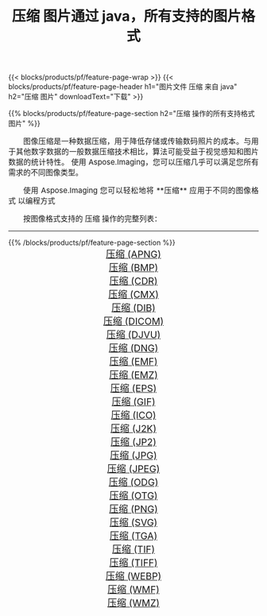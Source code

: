 ﻿---
title: 压缩 图片通过 java，所有支持的图片格式 
weight: 3920
url: /zh-hans/java/compress/ 
lang: zh-hans
langdirlevel: 2
locales: zh-hans,ja,it,ru,de,es,fr,nl,id,lt,pl,pt,vi,tr,ko,zh-hant,ar,hi,th,sv,cs,uk,he
description: 使用 Aspose.Imaging 你可以轻松地通过 java 获取 压缩 图像
---

{{< blocks/products/pf/feature-page-wrap >}}
{{< blocks/products/pf/feature-page-header h1="图片文件 压缩 来自 java" h2="压缩 图片" downloadText="下载" >}}


{{% blocks/products/pf/feature-page-section  h2="压缩 操作的所有支持格式图片" %}}
<p align="justify" style="text-indent:2em;font-size:15px;">
图像压缩是一种数据压缩，用于降低存储或传输数码照片的成本。与用于其他数字数据的一般数据压缩技术相比，算法可能受益于视觉感知和图片数据的统计特性。
使用 Aspose.Imaging，您可以压缩几乎可以满足您所有需求的不同图像类型。
</p>
<p align="justify" style="text-indent:2em;font-size:15px;">
使用 Aspose.Imaging 您可以轻松地将 **压缩** 应用于不同的图像格式 以编程方式
</p>
<p align="justify" style="text-indent:2em;font-size:15px;">
按图像格式支持的 压缩 操作的完整列表：
</p>
<hr/>
{{% /blocks/products/pf/feature-page-section %}}
<div class="container-fluid productfamilypage bg-gray">
    <div class="convertypes bg-gray agp-content section">
        <div class="container">
		<div class="row other-converters" style="gap: 10px;font-size: 19px;text-align:center;">
		    <div class='col-md-2 other-converter remove-lp remove-rp'><a href="/imaging/zh-hans/java/compress/apng/" style="padding:15px;">压缩 (APNG)</a></div><div class='col-md-2 other-converter remove-lp remove-rp'><a href="/imaging/zh-hans/java/compress/bmp/" style="padding:15px;">压缩 (BMP)</a></div><div class='col-md-2 other-converter remove-lp remove-rp'><a href="/imaging/zh-hans/java/compress/cdr/" style="padding:15px;">压缩 (CDR)</a></div><div class='col-md-2 other-converter remove-lp remove-rp'><a href="/imaging/zh-hans/java/compress/cmx/" style="padding:15px;">压缩 (CMX)</a></div><div class='col-md-2 other-converter remove-lp remove-rp'><a href="/imaging/zh-hans/java/compress/dib/" style="padding:15px;">压缩 (DIB)</a></div><div class='col-md-2 other-converter remove-lp remove-rp'><a href="/imaging/zh-hans/java/compress/dicom/" style="padding:15px;">压缩 (DICOM)</a></div><div class='col-md-2 other-converter remove-lp remove-rp'><a href="/imaging/zh-hans/java/compress/djvu/" style="padding:15px;">压缩 (DJVU)</a></div><div class='col-md-2 other-converter remove-lp remove-rp'><a href="/imaging/zh-hans/java/compress/dng/" style="padding:15px;">压缩 (DNG)</a></div><div class='col-md-2 other-converter remove-lp remove-rp'><a href="/imaging/zh-hans/java/compress/emf/" style="padding:15px;">压缩 (EMF)</a></div><div class='col-md-2 other-converter remove-lp remove-rp'><a href="/imaging/zh-hans/java/compress/emz/" style="padding:15px;">压缩 (EMZ)</a></div><div class='col-md-2 other-converter remove-lp remove-rp'><a href="/imaging/zh-hans/java/compress/eps/" style="padding:15px;">压缩 (EPS)</a></div><div class='col-md-2 other-converter remove-lp remove-rp'><a href="/imaging/zh-hans/java/compress/gif/" style="padding:15px;">压缩 (GIF)</a></div><div class='col-md-2 other-converter remove-lp remove-rp'><a href="/imaging/zh-hans/java/compress/ico/" style="padding:15px;">压缩 (ICO)</a></div><div class='col-md-2 other-converter remove-lp remove-rp'><a href="/imaging/zh-hans/java/compress/j2k/" style="padding:15px;">压缩 (J2K)</a></div><div class='col-md-2 other-converter remove-lp remove-rp'><a href="/imaging/zh-hans/java/compress/jp2/" style="padding:15px;">压缩 (JP2)</a></div><div class='col-md-2 other-converter remove-lp remove-rp'><a href="/imaging/zh-hans/java/compress/jpg/" style="padding:15px;">压缩 (JPG)</a></div><div class='col-md-2 other-converter remove-lp remove-rp'><a href="/imaging/zh-hans/java/compress/jpeg/" style="padding:15px;">压缩 (JPEG)</a></div><div class='col-md-2 other-converter remove-lp remove-rp'><a href="/imaging/zh-hans/java/compress/odg/" style="padding:15px;">压缩 (ODG)</a></div><div class='col-md-2 other-converter remove-lp remove-rp'><a href="/imaging/zh-hans/java/compress/otg/" style="padding:15px;">压缩 (OTG)</a></div><div class='col-md-2 other-converter remove-lp remove-rp'><a href="/imaging/zh-hans/java/compress/png/" style="padding:15px;">压缩 (PNG)</a></div><div class='col-md-2 other-converter remove-lp remove-rp'><a href="/imaging/zh-hans/java/compress/svg/" style="padding:15px;">压缩 (SVG)</a></div><div class='col-md-2 other-converter remove-lp remove-rp'><a href="/imaging/zh-hans/java/compress/tga/" style="padding:15px;">压缩 (TGA)</a></div><div class='col-md-2 other-converter remove-lp remove-rp'><a href="/imaging/zh-hans/java/compress/tif/" style="padding:15px;">压缩 (TIF)</a></div><div class='col-md-2 other-converter remove-lp remove-rp'><a href="/imaging/zh-hans/java/compress/tiff/" style="padding:15px;">压缩 (TIFF)</a></div><div class='col-md-2 other-converter remove-lp remove-rp'><a href="/imaging/zh-hans/java/compress/webp/" style="padding:15px;">压缩 (WEBP)</a></div><div class='col-md-2 other-converter remove-lp remove-rp'><a href="/imaging/zh-hans/java/compress/wmf/" style="padding:15px;">压缩 (WMF)</a></div><div class='col-md-2 other-converter remove-lp remove-rp'><a href="/imaging/zh-hans/java/compress/wmz/" style="padding:15px;">压缩 (WMZ)</a></div>
                </div>
        </div>
    </div>
</div>
<br/>
